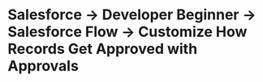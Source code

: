 # Salesforce -> Developer Beginner -> Salesforce Flow -> Customize How Records Get Approved with Approvals
